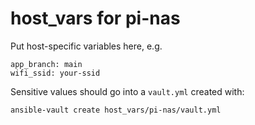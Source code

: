 # host_vars for pi-nas

Put host-specific variables here, e.g.

```
app_branch: main
wifi_ssid: your-ssid
```

Sensitive values should go into a `vault.yml` created with:
```
ansible-vault create host_vars/pi-nas/vault.yml
```
